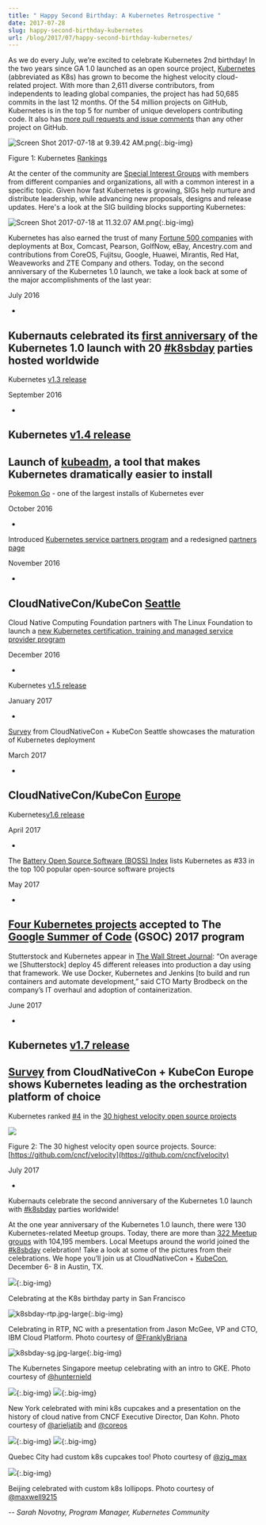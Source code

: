 ```yaml
---
title: " Happy Second Birthday: A Kubernetes Retrospective "
date: 2017-07-28
slug: happy-second-birthday-kubernetes
url: /blog/2017/07/happy-second-birthday-kubernetes/
---
```

As we do every July, we’re excited to celebrate Kubernetes 2nd birthday! In the two years since GA 1.0 launched as an open source project, [Kubernetes](http://kubernetes.io/docs/whatisk8s/) (abbreviated as K8s) has grown to become the highest velocity cloud-related project. With more than 2,611 diverse contributors, from independents to leading global companies, the project has had 50,685 commits in the last 12 months. Of the 54 million projects on GitHub, Kubernetes is in the top 5 for number of unique developers contributing code. It also has [more pull requests and issue comments](https://www.cncf.io/blog/2017/02/27/measuring-popularity-kubernetes-using-bigquery/) than any other project on GitHub. &nbsp;

 ![Screen Shot 2017-07-18 at 9.39.42 AM.png](https://lh3.googleusercontent.com/ldb4PfuqammWmcPiFpMa48ALxD0kGrSre0WGMpuXKqAqnKhyWEmIcJXnQcAK2sdVCiE5cvw0H2FXtLt_dVihAk4b-XTA2HIQba3A0irnRaIHup4bhFUwPLSSFmw3zFk9ZOt61TKc){:.big-img}

Figure 1: Kubernetes [Rankings](https://www.cncf.io/blog/2017/02/27/measuring-popularity-kubernetes-using-bigquery)



At the center of the community are [Special Interest Groups](https://github.com/kubernetes/community/blob/master/sig-list.md) with members from different companies and organizations, all with a common interest in a specific topic. Given how fast Kubernetes is growing, SIGs help nurture and distribute leadership, while advancing new proposals, designs and release updates. Here's a look at the SIG building blocks supporting Kubernetes:



 ![Screen Shot 2017-07-18 at 11.32.07 AM.png](https://lh3.googleusercontent.com/XkN1qNDVOvRTCnY1kGVadCl6IqtI-MzSBVjEDduUpqYgScn9VN5xvlp2EPfqhmJzZbqZv40vlxkV7y9DfU4Fq4CCwYJvbF17bJKM4UB59JR8lELWyLvkrsuI4rB51sw_omXqoAq-){:.big-img}



Kubernetes has also earned the trust of many [Fortune 500 companies](https://kubernetes.io/case-studies/) with deployments at Box, Comcast, Pearson, GolfNow, eBay, Ancestry.com and contributions from CoreOS, Fujitsu, Google, Huawei, Mirantis, Red Hat, Weaveworks and ZTE Company and others. Today, on the second anniversary of the Kubernetes 1.0 launch, we take a look back at some of the major accomplishments of the last year:



July 2016

-
Kubernauts celebrated its [first anniversary](http://blog.kubernetes.io/2016/07/happy-k8sbday-1.html) of the Kubernetes 1.0 launch with 20 [#k8sbday](https://twitter.com/search?q=k8sbday&src=typd) parties hosted worldwide
-
Kubernetes [v1.3 release](http://blog.kubernetes.io/2016/07/kubernetes-1.3-bridging-cloud-native-and-enterprise-workloads.html)



September 2016

-
Kubernetes [v1.4 release](http://blog.kubernetes.io/2016/09/kubernetes-1.4-making-it-easy-to-run-on-kuberentes-anywhere.html)
-
Launch of [kubeadm](http://blog.kubernetes.io/2016/09/how-we-made-kubernetes-easy-to-install.html), a tool that makes Kubernetes dramatically easier to install
-
[Pokemon Go](https://www.sdxcentral.com/articles/news/google-dealt-pokemon-go-traffic-50-times-beyond-expectations/2016/09/) - one of the largest installs of Kubernetes ever



October 2016

-
Introduced [Kubernetes service partners program](http://blog.kubernetes.io/2016/10/kubernetes-service-technology-partners-program.html) and a redesigned [partners page](https://kubernetes.io/partners/)



November 2016

-
CloudNativeCon/KubeCon [Seattle](https://www.cncf.io/blog/2016/11/17/cloudnativeconkubecon-2016-wrap/)
-
Cloud Native Computing Foundation partners with The Linux Foundation to launch a [new Kubernetes certification, training and managed service provider program](https://www.cncf.io/blog/2016/11/08/cncf-partners-linux-foundation-launch-new-kubernetes-certification-training-managed-service-provider-program/)



December 2016

-
Kubernetes [v1.5 release](http://blog.kubernetes.io/2016/12/kubernetes-1.5-supporting-production-workloads.html)



January 2017

-
[Survey](https://www.cncf.io/blog/2017/01/17/container-management-trends-kubernetes-moves-testing-production/) from CloudNativeCon + KubeCon Seattle showcases the maturation of Kubernetes deployment



March 2017

-
CloudNativeCon/KubeCon [Europe](https://www.cncf.io/blog/2017/04/17/highlights-cloudnativecon-kubecon-europe-2017/)
-
Kubernetes[v1.6 release](http://blog.kubernetes.io/2017/03/kubernetes-1.6-multi-user-multi-workloads-at-scale.html)



April 2017

-
The [Battery Open Source Software (BOSS) Index](https://www.battery.com/powered/boss-index-tracking-explosive-growth-open-source-software/) lists Kubernetes as #33 in the top 100 popular open-source software projects



May 2017

-
[Four Kubernetes projects](https://www.cncf.io/blog/2017/05/04/cncf-brings-kubernetes-coredns-opentracing-prometheus-google-summer-code-2017/) accepted to The [Google Summer of Code](https://developers.google.com/open-source/gsoc/) (GSOC) 2017 program
-
Stutterstock and Kubernetes appear in [The Wall Street Journal](https://blogs.wsj.com/cio/2017/05/26/shutterstock-ceo-says-new-business-plan-hinged-upon-total-overhaul-of-it/): “On average we [Shutterstock] deploy 45 different releases into production a day using that framework. We use Docker, Kubernetes and Jenkins [to build and run containers and automate development,” said CTO Marty Brodbeck on the company’s IT overhaul and adoption of containerization.



June 2017

-
Kubernetes [v1.7 release](http://blog.kubernetes.io/2017/06/kubernetes-1.7-security-hardening-stateful-application-extensibility-updates.html)
-
[Survey](https://www.cncf.io/blog/2017/06/28/survey-shows-kubernetes-leading-orchestration-platform/) from CloudNativeCon + KubeCon Europe shows Kubernetes leading as the orchestration platform of choice
-
Kubernetes ranked [#4](https://github.com/cncf/velocity) in the [30 highest velocity open source projects](https://www.cncf.io/blog/2017/06/05/30-highest-velocity-open-source-projects/)

 ![](https://lh5.googleusercontent.com/tN_M9v5pFyr3uzwAXTliSKofTGz9DUSMotLHWgy2vl2VSsfIfysagv7h5VRkMA5L9TsNBTMX4dWr-V3O1S9d3dw9IctSj4bAyzblXCAe4xjAhnNJEA3vjSq4Cw79SfoRWfnW-zYY)

Figure 2: The 30 highest velocity open source projects. Source: [https://github.com/cncf/velocity](https://github.com/cncf/velocity)



July 2017

-
Kubernauts celebrate the second anniversary of the Kubernetes 1.0 launch with [#k8sbday](https://twitter.com/search?q=k8sbday&src=typd) parties worldwide!



At the one year anniversary of the Kubernetes 1.0 launch, there were 130 Kubernetes-related Meetup groups. Today, there are more than [322 Meetup groups](http://www.meetup.com/topics/kubernetes/) with 104,195 members. Local Meetups around the world joined the [#k8sbday](https://twitter.com/search?q=k8sbday&src=typd) celebration! Take a look at some of the pictures from their celebrations. We hope you’ll join us at CloudNativeCon + [KubeCon](http://events.linuxfoundation.org/events/cloudnativecon-and-kubecon-north-america), December 6- 8 in Austin, TX.



 ![](https://lh5.googleusercontent.com/xTwKqYyvb-f7a_OYFhoNTdxh65zX8Q02u172jqLrif0VYm1KdKOGuK-HgIfO3I4o7VZeATa3E5TBLJbbM70xzxOzXFcy34p3OSWTnH_m5LliZKU134FAHMECqYZxDofOwD-h2CMR){:.big-img}

Celebrating at the K8s birthday party in San Francisco



 ![k8sbday-rtp.jpg-large](https://lh3.googleusercontent.com/YBqyvEtkND8hHlflmGq7wNUQquk0le13TfRO7eFMiN9ecDPModhCCe6pBvP_BrjrLFRPsn9RpMiR4bal2PazNbqO_KlkKBEB6L2EaOU1LhJuv6bIsWW-mkr3ffGqTPfbJKjaqCQK){:.big-img}

Celebrating in RTP, NC with a presentation from Jason McGee, VP and CTO, IBM Cloud Platform. Photo courtesy of [@FranklyBriana](https://twitter.com/FranklyBriana)



 ![k8sbday-sg.jpg-large](https://lh6.googleusercontent.com/KtleeU4vkSvalQqiCj4tiDcDjAStZ17Ttxx_KTuKR-Mm2Og35bsZLYTttu_HoJyJxF5wAFTDrXOowGtfXiplCaZjh8_YKnO8gUDhtib79o3kf80VWmL0tV8nHrn_MMBOFLOS_8XZ){:.big-img}

The Kubernetes Singapore meetup celebrating with an intro to GKE. Photo courtesy of [@hunternield](https://twitter.com/hunternield)



 ![](https://lh6.googleusercontent.com/JZ_moLy996JVn-ajABO0-T7g4B8IHDnhI4chHAp6so_9gyQsbApDWyk0SOMUWPeLSbNph50YQFjZcqQaWth5QckbMln6Jz3lpk1EjKRvba6rR_OZUgdU3fW6FNG-guiCTvixMOMV){:.big-img} ![](https://lh3.googleusercontent.com/62TuMsCRMOXk8ly-MEy0yYmNY09zRBSWM6IgmU5BmcDnLvx2lEqsBdtEYsK_QV7GCGYF5XoY-mhLruxiBz0UZbq9CFzJ_twg5NuX5CoHHYEOzjTw3sp57NnS2eM-iMQLBC5dRdiC){:.big-img}

New York celebrated with mini k8s cupcakes and a presentation on the history of cloud native from CNCF Executive Director, Dan Kohn. Photo courtesy of [@arieljatib](https://twitter.com/arieljatib) and [@coreos](https://twitter.com/coreos?lang=en)



 ![](https://lh6.googleusercontent.com/XomXc8LI79M1M5XLmZmXUpRYSOBj5HUwYTxOlgBKwoC00P8jWr-Aqam_c_IS9S69RWGt6hFc50BLHPQN41ZEV8Wsx4QRhym4hWGjlgDbLYMKJpsZ4CfGkLPh_rInZy5PrttqPmQJ){:.big-img} ![](https://lh4.googleusercontent.com/HlNGI5bwJBNFf9q5UkqM2l0--ieJegbbnF5lqiVas6Rp5PzKJ-XHnEjUxWQnvE21WUKrp5HiKLi3VoiG-QFZFSPPTQ74rV9nGxC-d4xFwZzENGdOWUSCwSdzd4XcgGjyAGNgqi72){:.big-img}

Quebec City had custom k8s cupcakes too! Photo courtesy of [@zig\_max](https://twitter.com/zig_max)[](https://twitter.com/zig_max)



 ![](https://lh6.googleusercontent.com/4JzZ0zCe98tfL5pMgTKDWPQo4HPfGq6WvArQgOU7FbwtjoiRIQiJWZmke7KDlL0m22jpEFmzYg92dJx6aXySiM37VKaOuf7sybdplRvw4F5gJlL9lP-lEO87m735Gd4QZYMiYB2Y){:.big-img}

Beijing celebrated with custom k8s lollipops. Photo courtesy of [@maxwell9215](https://twitter.com/maxwell9215)



_-- Sarah Novotny, Program Manager, Kubernetes Community&nbsp;_
